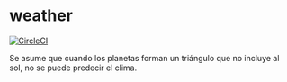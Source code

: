 # weather
[![CircleCI](https://circleci.com/gh/juan-ignacio-848/weather.svg?style=svg)](https://circleci.com/gh/juan-ignacio-848/weather)

Se asume que cuando los planetas forman un triángulo que no incluye al sol, no se puede predecir el clima. 
